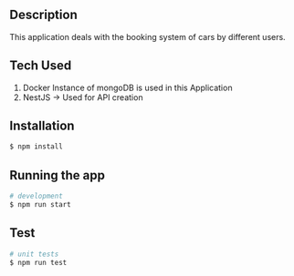 
## Description

This application deals with the booking system of cars by different users.

## Tech Used

1) Docker Instance of mongoDB is used in this Application
2) NestJS -> Used for API creation



## Installation

```bash
$ npm install
```

## Running the app

```bash
# development
$ npm run start


```

## Test

```bash
# unit tests
$ npm run test


